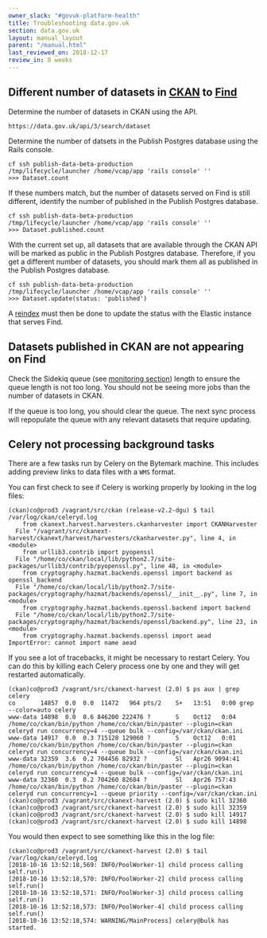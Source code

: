 ```yaml
---
owner_slack: "#govuk-platform-health"
title: Troubleshooting data.gov.uk
section: data.gov.uk
layout: manual_layout
parent: "/manual.html"
last_reviewed_on: 2018-12-17
review_in: 8 weeks
---
```

[find]: apps/datagovuk_find
[publish]: apps/datagovuk_publish
[ckan]: apps/ckanext-datagovuk

## Different number of datasets in [CKAN] to [Find]

Determine the number of datasets in CKAN using the API.

```
https://data.gov.uk/api/3/search/dataset
```

Determine the number of datsets in the Publish Postgres database using the Rails console.

```
cf ssh publish-data-beta-production
/tmp/lifecycle/launcher /home/vcap/app 'rails console' ''
>>> Dataset.count
```

If these numbers match, but the number of datasets served on Find is still different, identify the number of published in the Publish Postgres database.

```
cf ssh publish-data-beta-production
/tmp/lifecycle/launcher /home/vcap/app 'rails console' ''
>>> Dataset.published.count
```

With the current set up, all datasets that are available through the CKAN API will be marked as public in the Publish Postgres database.  Therefore, if you get a different number of datasets, you should mark them all as published in the Publish Postgres database.

```
cf ssh publish-data-beta-production
/tmp/lifecycle/launcher /home/vcap/app 'rails console' ''
>>> Dataset.update(status: 'published')
```

A [reindex](/manual/data-gov-uk-operations.html#reindexing-find) must then be done to update the status with the Elastic instance that serves Find.

## Datasets published in CKAN are not appearing on Find

Check the Sidekiq queue (see [monitoring section](/manual/data-gov-uk-monitoring.html#sidekiq-publish)) length to ensure the queue length is not too long.  You should not be seeing more jobs than the number of datasets in CKAN.

If the queue is too long, you should clear the queue.  The next sync process will repopulate the queue with any relevant datasets that require updating.

## Celery not processing background tasks

There are a few tasks run by Celery on the Bytemark machine. This includes
adding preview links to data files with a `WMS` format.

You can first check to see if Celery is working properly by looking in the log
files:

```
(ckan)co@prod3 /vagrant/src/ckan (release-v2.2-dgu) $ tail /var/log/ckan/celeryd.log
    from ckanext.harvest.harvesters.ckanharvester import CKANHarvester
  File "/vagrant/src/ckanext-harvest/ckanext/harvest/harvesters/ckanharvester.py", line 4, in <module>
    from urllib3.contrib import pyopenssl
  File "/home/co/ckan/local/lib/python2.7/site-packages/urllib3/contrib/pyopenssl.py", line 48, in <module>
    from cryptography.hazmat.backends.openssl import backend as openssl_backend
  File "/home/co/ckan/local/lib/python2.7/site-packages/cryptography/hazmat/backends/openssl/__init__.py", line 7, in <module>
    from cryptography.hazmat.backends.openssl.backend import backend
  File "/home/co/ckan/local/lib/python2.7/site-packages/cryptography/hazmat/backends/openssl/backend.py", line 23, in <module>
    from cryptography.hazmat.backends.openssl import aead
ImportError: cannot import name aead
```

If you see a lot of tracebacks, it might be necessary to restart Celery. You
can do this by killing each Celery process one by one and they will get
restarted automatically.

```
(ckan)co@prod3 /vagrant/src/ckanext-harvest (2.0) $ ps aux | grep celery
co       14857  0.0  0.0  11472   964 pts/2    S+   13:51   0:00 grep --color=auto celery
www-data 14898  0.0  0.6 846200 222476 ?       S    Oct12   0:04 /home/co/ckan/bin/python /home/co/ckan/bin/paster --plugin=ckan celeryd run concurrency=4 --queue bulk --config=/var/ckan/ckan.ini
www-data 14917  0.0  0.3 715128 129060 ?       S    Oct12   0:01 /home/co/ckan/bin/python /home/co/ckan/bin/paster --plugin=ckan celeryd run concurrency=4 --queue bulk --config=/var/ckan/ckan.ini
www-data 32359  3.6  0.2 704456 82932 ?        Sl   Apr26 9094:41 /home/co/ckan/bin/python /home/co/ckan/bin/paster --plugin=ckan celeryd run concurrency=4 --queue bulk --config=/var/ckan/ckan.ini
www-data 32360  0.3  0.2 704260 82684 ?        Sl   Apr26 757:43 /home/co/ckan/bin/python /home/co/ckan/bin/paster --plugin=ckan celeryd run concurrency=1 --queue priority --config=/var/ckan/ckan.ini
(ckan)co@prod3 /vagrant/src/ckanext-harvest (2.0) $ sudo kill 32360
(ckan)co@prod3 /vagrant/src/ckanext-harvest (2.0) $ sudo kill 32359
(ckan)co@prod3 /vagrant/src/ckanext-harvest (2.0) $ sudo kill 14917
(ckan)co@prod3 /vagrant/src/ckanext-harvest (2.0) $ sudo kill 14898
```

You would then expect to see something like this in the log file:

```
(ckan)co@prod3 /vagrant/src/ckanext-harvest (2.0) $ tail /var/log/ckan/celeryd.log
[2018-10-16 13:52:18,569: INFO/PoolWorker-1] child process calling self.run()
[2018-10-16 13:52:18,570: INFO/PoolWorker-2] child process calling self.run()
[2018-10-16 13:52:18,571: INFO/PoolWorker-3] child process calling self.run()
[2018-10-16 13:52:18,573: INFO/PoolWorker-4] child process calling self.run()
[2018-10-16 13:52:18,574: WARNING/MainProcess] celery@bulk has started.
```
